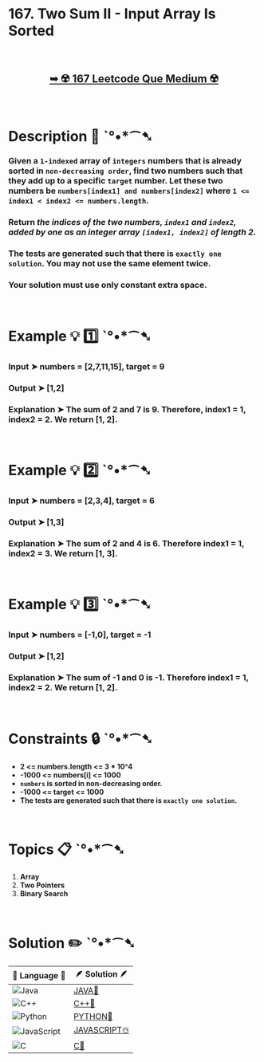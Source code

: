 # 167. Two Sum II - Input Array Is Sorted

</br>

<h2 align="center"> 

<a href="https://leetcode.com/problems/two-sum-ii-input-array-is-sorted/description/"><strong>➥ ☢️ 167 Leetcode Que Medium ☢️ </strong></a>
</h2>

</br>

# Description 📜 ˋ°•*⁀➷

### Given a `1-indexed` array of `integers` numbers that is already sorted in `non-decreasing order`, find two numbers such that they add up to a specific `target` number. Let these two numbers be `numbers[index1] and numbers[index2]` where `1 <= index1 < index2 <= numbers.length`.

### Return *the indices of the two numbers, `index1` and `index2`, added by one as an integer array `[index1, index2]` of length 2*.

### The tests are generated such that there is `exactly one solution`. You may not use the same element twice.

### Your solution must use only constant extra space.



</br>

# Example 💡 1️⃣ ˋ°•*⁀➷

  ### Input ➤ numbers = [2,7,11,15], target = 9

  ### Output ➤ [1,2]

  ### Explanation ➤ The sum of 2 and 7 is 9. Therefore, index1 = 1, index2 = 2. We return [1, 2].

</br>

# Example 💡 2️⃣ ˋ°•*⁀➷

  ### Input ➤ numbers = [2,3,4], target = 6 

  ### Output ➤ [1,3]

  ### Explanation ➤ The sum of 2 and 4 is 6. Therefore index1 = 1, index2 = 3. We return [1, 3].


</br>

# Example 💡 3️⃣ ˋ°•*⁀➷

  ### Input ➤ numbers = [-1,0], target = -1

  ### Output ➤ [1,2]

  ### Explanation ➤ The sum of -1 and 0 is -1. Therefore index1 = 1, index2 = 2. We return [1, 2].

</br>

# Constraints 🔒 ˋ°•*⁀➷

- **2 <= numbers.length <= 3 * 10^4**
- **-1000 <= numbers[i] <= 1000**
- **`numbers` is sorted in non-decreasing order.**
- **-1000 <= target <= 1000**
- **The tests are generated such that there is `exactly one solution`.**

</br>

# Topics 📋 ˋ°•*⁀➷

1. **Array**
2. **Two Pointers**
3. **Binary Search**


</br>

# Solution ✏️ ˋ°•*⁀➷

| 📒 Language 📒  | 🪶 Solution 🪶 |
| ------------- | ------------- |
|  ![Java](https://img.shields.io/badge/java-%23ED8B00.svg?style=for-the-badge&logo=openjdk&logoColor=white)  | [JAVA🍁](https://github.com/Prakhar-002/LEETCODE/blob/main/%F0%9F%8E%AD%20LEVEL%20wise%20que%20with%20solution%20%F0%9F%8E%AF/%E2%98%A2%EF%B8%8F%20Medium%20167.%20Two%20Sum%20II%20-%20Input%20Array%20Is%20Sorted%20%E2%98%83%EF%B8%8F%20%F0%9F%8D%81%20%F0%9F%8D%B0%20%F0%9F%8E%B2%20%F0%9F%92%96/%F0%9F%8D%81JAVA_167_TwoSum-II-InputArrayIsSorted.java) |
|  ![C++](https://img.shields.io/badge/c++-%2300599C.svg?style=for-the-badge&logo=c%2B%2B&logoColor=white)  | [C++🎲](https://github.com/Prakhar-002/LEETCODE/blob/main/%F0%9F%8E%AD%20LEVEL%20wise%20que%20with%20solution%20%F0%9F%8E%AF/%E2%98%A2%EF%B8%8F%20Medium%20167.%20Two%20Sum%20II%20-%20Input%20Array%20Is%20Sorted%20%E2%98%83%EF%B8%8F%20%F0%9F%8D%81%20%F0%9F%8D%B0%20%F0%9F%8E%B2%20%F0%9F%92%96/%F0%9F%8E%B2CPP_167_TwoSum-II-InputArrayIsSorted.cpp)  |
|  ![Python](https://img.shields.io/badge/python-3670A0?style=for-the-badge&logo=python&logoColor=ffdd54)    | [PYTHON🍰](https://github.com/Prakhar-002/LEETCODE/blob/main/%F0%9F%8E%AD%20LEVEL%20wise%20que%20with%20solution%20%F0%9F%8E%AF/%E2%98%A2%EF%B8%8F%20Medium%20167.%20Two%20Sum%20II%20-%20Input%20Array%20Is%20Sorted%20%E2%98%83%EF%B8%8F%20%F0%9F%8D%81%20%F0%9F%8D%B0%20%F0%9F%8E%B2%20%F0%9F%92%96/%F0%9F%8D%B0PYTHON_167_TwoSum-II-InputArrayIsSorted.py) |
| ![JavaScript](https://img.shields.io/badge/javascript-%23323330.svg?style=for-the-badge&logo=javascript&logoColor=%23F7DF1E)   | [JAVASCRIPT☃️](https://github.com/Prakhar-002/LEETCODE/blob/main/%F0%9F%8E%AD%20LEVEL%20wise%20que%20with%20solution%20%F0%9F%8E%AF/%E2%98%A2%EF%B8%8F%20Medium%20167.%20Two%20Sum%20II%20-%20Input%20Array%20Is%20Sorted%20%E2%98%83%EF%B8%8F%20%F0%9F%8D%81%20%F0%9F%8D%B0%20%F0%9F%8E%B2%20%F0%9F%92%96/%E2%98%83%EF%B8%8FJAVASCRIPT_167_TwoSum-II-InputArrayIsSorted.js) |
|   ![C](https://img.shields.io/badge/c-%2300599C.svg?style=for-the-badge&logo=c&logoColor=white)   | [C💖](https://github.com/Prakhar-002/LEETCODE/blob/main/%F0%9F%8E%AD%20LEVEL%20wise%20que%20with%20solution%20%F0%9F%8E%AF/%E2%98%A2%EF%B8%8F%20Medium%20167.%20Two%20Sum%20II%20-%20Input%20Array%20Is%20Sorted%20%E2%98%83%EF%B8%8F%20%F0%9F%8D%81%20%F0%9F%8D%B0%20%F0%9F%8E%B2%20%F0%9F%92%96/%F0%9F%92%96C_167_TwoSum-II-InputArrayIsSorted.c)  |
